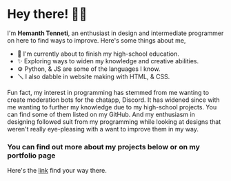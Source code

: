 # Hey there! 👋🏼
I'm **Hemanth Tenneti**, an enthusiast in design and intermediate programmer on here to find ways to improve.
Here's some things about me,
- 📑 I'm currently about to finish my high-school education. 
- ✨ Exploring ways to widen my knowledge and creative abilities. 
- ⚙️ Python, & JS are some of the languages I know. 
- 🪛 I also dabble in website making with HTML, & CSS. 

Fun fact, my interest in programming has stemmed from me wanting to create moderation bots for the chatapp, Discord. It has widened since with me wanting to further my knowledge due to my high-school projects.
You can find some of them listed on my GitHub. And my enthusiasm in designing followed suit from my programming while looking at designs that weren't really eye-pleasing with a want to improve them in my way.

### You can find out more about my projects below or on my portfolio page
Here's the [link](https://10eti.xyz) find your way there.
